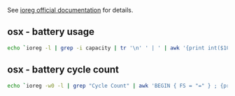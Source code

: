 See [ioreg official documentation](https://developer.apple.com/library/mac/documentation/Darwin/Reference/ManPages/man8/ioreg.8.html) for details.

osx - battery usage
-------------------

```bash
echo `ioreg -l | grep -i capacity | tr '\n' ' | ' | awk '{print int($10/$5*100)}'`
```

osx - battery cycle count
-------------------------

```bash
echo `ioreg -w0 -l | grep "Cycle Count" | awk 'BEGIN { FS = "=" } ; {print $8}' | awk 'BEGIN { FS = "}" } ; {print $1}'` 
```
